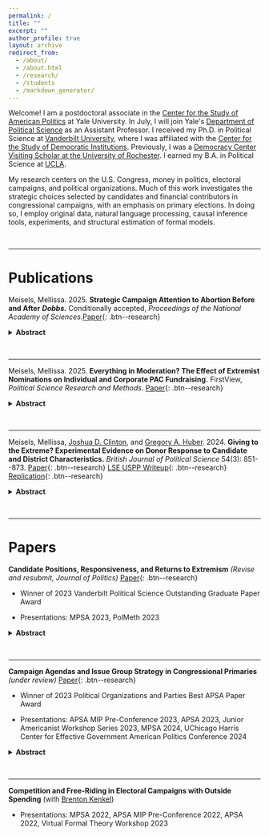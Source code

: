 ```yaml
---
permalink: /
title: ""
excerpt: ""
author_profile: true
layout: archive
redirect_from: 
  - /about/
  - /about.html
  - /research/
  - /students
  - /markdown_generator/
---
```


Welcome! I am a postdoctoral associate in the [Center for the Study of American Politics](https://csap.yale.edu/) at Yale University. In July, I will join Yale's [Department of Political Science](https://politicalscience.yale.edu/) as an Assistant Professor. I received my Ph.D. in Political Science at [Vanderbilt University](https://www.vanderbilt.edu/political-science/), where I was affiliated with the [Center for the Study of Democratic Institutions](https://www.vanderbilt.edu/csdi/). Previously, I was a [Democracy Center Visiting Scholar at the University of Rochester](https://www.sas.rochester.edu/democracycenter/research/visiting-scholars.html). I earned my B.A. in Political Science at [UCLA](https://polisci.ucla.edu/). 

My research centers on the U.S. Congress, money in politics, electoral campaigns, and political organizations. Much of this work investigates the strategic choices selected by candidates and financial contributors in congressional campaigns, with an emphasis on primary elections. In doing so, I employ original data, natural language processing, causal inference tools, experiments, and structural estimation of formal models.

&nbsp;

---
       
# Publications

Meisels, Mellissa. 2025. **Strategic Campaign Attention to Abortion Before and After** ***Dobbs.*** Conditionally accepted, *Proceedings of the National Academy of Sciences.*[Paper](/files/Dobbs.pdf){: .btn--research}

<details>
  <summary><b>Abstract</b></summary>
<i>In 2022, the US Supreme Court overturned the constitutional protection of abortion rights established in Roe v. Wade. In doing so, Dobbs v. Jackson Women's Health Organization moved status quo on abortion policy more into line with the Republican Party's stance. Subsequent research has documented the decision's impact on mass political behavior and opinion, yet less is known about its impact on the behavior of political elites. I provide new evidence on congressional candidates' strategic responses to the decision with original data on campaign platforms (N = 4,703) from election cycles before and after Dobbs. After the decision, Democrats became significantly more likely to campaign on abortion and to do so using unambiguous language, while Republicans increasingly obfuscated their positions on the issue. Pre-post-Dobbs change in partisan divergence in campaign attention to abortion was driven most strongly by candidates in states with abortion bans set to take effect upon overturning of Roe (i.e. trigger laws and/or pre-Roe laws). Importantly, these shifting patterns of campaign attention were not present in other issue domains, consistent with changes in attention to abortion being driven by Dobbs rather than other contemporaneous factors.</i>
</details>


&nbsp;  

---

Meisels, Mellissa. 2025. **Everything in Moderation? The Effect of Extremist Nominations on Individual and Corporate PAC Fundraising.** FirstView, *Political Science Research and Methods*. [Paper](https://doi.org/10.1017/psrm.2025.23){: .btn--research} 

<details>
  <summary><b>Abstract</b></summary>
<i>Do ideologically extreme candidates enjoy fundraising advantages over more moderate candidates? Extant work documents a relationship between candidates' positions and campaign contributions subnationally and in donor surveys, yet identification challenges have hampered investigation in the congressional context. I employ a close primaries regression discontinuity design to examine how "as-if random" nominations of extreme versus moderate House candidates influence general election contributions from individual donors and corporate PACs from 1980 to 2020. Results at both the nominee and contributor levels demonstrate that corporate PACs financially penalize extremists while individual donors respond similarly to extreme and moderate candidates. These findings contribute to ongoing debates regarding the extent and nature of campaign contributors' role in congressional polarization.</i>
</details>

&nbsp;

---

Meisels, Mellissa, [Joshua D. Clinton](https://www.joshclinton.com/), and [Gregory A. Huber](https://huber.research.yale.edu/). 2024. **Giving to the Extreme? Experimental Evidence on Donor Response to Candidate and District Characteristics.** *British Journal of Political Science* 54(3): 851--873. [Paper](https://doi.org/10.1017/S0007123423000650){: .btn--research} [LSE USPP Writeup](https://blogs.lse.ac.uk/usappblog/2024/02/08/political-donors-prefer-extreme-candidates-but-the-competitiveness-of-the-election-and-their-opponents-views-matter-too/){: .btn--research} [Replication](https://dataverse.harvard.edu/dataset.xhtml?persistentId=doi:10.7910/DVN/Q1X3RZ){: .btn--research}

<details>
  <summary><b>Abstract</b></summary>
<i>How does candidate ideology affect donors' contribution decisions in U.S. House elections? Studies of donor motivations have struggled with confounding of candidate, donor, and district characteristics in observational data and the difficulty of assessing trade-offs in surveys. We investigate how these factors affect contribution decisions using experimental vignettes administered to 7,000 verified midterm donors. While ideological congruence influences donors' likelihood of contributing to a candidate, district competitiveness and opponent extremity are equally important. Moreover, the response to ideology is asymmetric and heterogeneous: donors penalize more moderate candidates five times more heavily than more extreme candidates, with the most extreme donors exhibiting the greatest preference for candidates even more extreme than themselves. Republicans also exhibit a greater relative preference for extremism than Democrats, although partisan differences are smaller than differences by donor extremism. Our findings suggest that strategic considerations matter, and donors incentivize candidate extremism even more than previously thought.</i>
</details>

&nbsp;  

---

       
# Papers

**Candidate Positions, Responsiveness, and Returns to Extremism** *(Revise and resubmit, Journal of Politics)* [Paper](/files/MM_PCPC.pdf){: .btn--research}

* Winner of 2023 Vanderbilt Political Science Outstanding Graduate Paper Award

* Presentations: MPSA 2023, PolMeth 2023

<details>
  <summary><b>Abstract</b></summary>
<i>The concept of candidate positioning is central to the study of U.S. elections, representation, and political behavior. Existing work, however, overwhelmingly relies on indirect measures which may not reflect candidates’ stated positions. I analyze foundational relationships between candidate positions and district partisanship, primary electoral success, and primary fundraising performance with existing approaches versus text scaling estimates based on an original collection of campaign platforms from House primary candidates' websites in 2016, 2018, 2020, 2022, and 2024. Directly measuring candidates' positions using campaign platforms leads to conclusions vastly different than those reached with existing measures. While platform-based measures suggest candidates are responsive to their districts, existing measures do not. Within district, however, existing measures show financial and electoral penalties to extremism in primaries, but platform-based measures show no such penalty. These findings have wide-ranging implications for a number of ongoing scholarly debates which involve congressional candidates' positions.</i>
</details>


&nbsp;  

---
**Campaign Agendas and Issue Group Strategy in Congressional Primaries** *(under review)* [Paper](/files/Meisels_CampaignIssueGroups.pdf){: .btn--research}


* Winner of 2023 Political Organizations and Parties Best APSA Paper Award

* Presentations: APSA MIP Pre-Conference 2023, APSA 2023, Junior Americanist Workshop Series 2023, MPSA 2024, UChicago Harris Center for Effective Government American Politics Conference 2024

<details>
  <summary><b>Abstract</b></summary>
<i>Which candidates do issue PACs support in House primaries? Competing theories suggest a focus on either friendly incumbents or new potential allies, yet evaluating divergent predictions requires data on candidates’ agendas. I leverage original issue platform text from campaign websites, FEC receipts, and bill summaries to measure campaign attention, PAC funding, and legislative activity across nine major issue areas from 2016 to 2022. I use various within–candidate research designs to show that candidates who prioritize an issue raise more money from PACs related to the issue, and these “issue champions” enjoy double the incumbency advantage in issue PAC fundraising compared to others — a difference not attributable to differences in subsequent legislative activity. These results illuminate the beginning of legislator–group relationships by providing new evidence that issue groups rely on campaign rhetoric in primaries to identify and foster connections with potential champions of their cause.</i>
</details>
   
&nbsp;  

---
**Competition and Free-Riding in Electoral Campaigns with Outside Spending** (with [Brenton Kenkel](https://bkenkel.com/))

* Presentations: MPSA 2022, APSA MIP Pre-Conference 2022, APSA 2022, Virtual Formal Theory Workshop 2023


&nbsp;  


